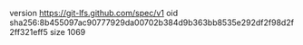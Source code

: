 version https://git-lfs.github.com/spec/v1
oid sha256:8b455097ac90777929da00702b384d9b363bb8535e292df2f98d2f2ff321eff5
size 1069
